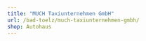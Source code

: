 ```yaml
---
title: "MUCH Taxiunternehmen GmbH"
url: /bad-toelz/much-taxiunternehmen-gmbh/
shop: Autohaus
---
```

